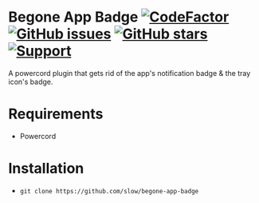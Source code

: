 # Begone App Badge [![CodeFactor](https://www.codefactor.io/repository/github/slow/begone-app-badge/badge)](https://www.codefactor.io/repository/github/slow/begone-app-badge) [![GitHub issues](https://img.shields.io/github/issues/slow/begone-app-badge?style=flat)](https://github.com/slow/begone-app-badge/issues) [![GitHub stars](https://img.shields.io/github/stars/slow/begone-app-badge?style=flat)](https://github.com/slow/begone-app-badge/stargazers) [![Support](https://img.shields.io/discord/887015827134632057)](https://discord.gg/HQ5N7Rcajc)

A powercord plugin that gets rid of the app's notification badge & the tray icon's badge.

# Requirements

-  Powercord

# Installation

-  `git clone https://github.com/slow/begone-app-badge`

